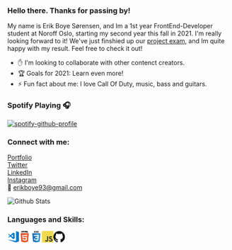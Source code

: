 ### Hello there. Thanks for passing by!




My name is Erik Boye Sørensen, and Im a 1st year FrontEnd-Developer student at Noroff Oslo, starting my second year this fall in 2021. I'm really looking forward to it! We've just finshied up our [project exam](https://elated-curran-68d5fd.netlify.app/ "Erik Exam"), and Im quite happy with my result. Feel free to check it out!

- :raised_hand: I'm looking to collaborate with other contenct creators.
- :trophy: Goals for 2021: Learn even more!
- ⚡ Fun fact about me: I love Call Of Duty, music, bass and guitars.</br>


### Spotify Playing 🎧

[![spotify-github-profile](https://spotify-github-profile.vercel.app/api/view?uid=erik_1337&cover_image=true&theme=natemoo-re)](https://github.com/kittinan/spotify-github-profile)


### Connect with me:

[Portfolio](https://elastic-shaw-b1a243.netlify.app/)</br>
[Twitter](https://twitter.com/BoyeRensen)</br>
[LinkedIn](https://www.linkedin.com/in/erik-boye-s%C3%B8rensen-40300aa3/)</br>
[Instagram](https://www.instagram.com/erikboye/)</br>
:e-mail: erikboye93@gmail.com

![Github Stats](https://github-readme-stats.vercel.app/api?username=erikboye&count_private=true&show_icons=true&include_all_commits=true&theme=radical)


### Languages and Skills:

<img align="left" alt="Visual Studio Code" width="26px" src="https://raw.githubusercontent.com/github/explore/80688e429a7d4ef2fca1e82350fe8e3517d3494d/topics/visual-studio-code/visual-studio-code.png" />
<img align="left" alt="HTML5" width="26px" src="https://raw.githubusercontent.com/github/explore/80688e429a7d4ef2fca1e82350fe8e3517d3494d/topics/html/html.png" />
<img align="left" alt="CSS" width="26px" src="https://raw.githubusercontent.com/github/explore/80688e429a7d4ef2fca1e82350fe8e3517d3494d/topics/css/css.png" />
<img align="left" alt="JavaScript" width="26px" src="https://raw.githubusercontent.com/github/explore/80688e429a7d4ef2fca1e82350fe8e3517d3494d/topics/javascript/javascript.png" />
<img align="left" alt="GitHub" width="26px" src="https://raw.githubusercontent.com/github/explore/78df643247d429f6cc873026c0622819ad797942/topics/github/github.png" />



